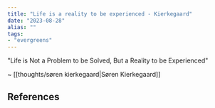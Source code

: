 ```yaml
---
title: "Life is a reality to be experienced - Kierkegaard"
date: "2023-08-28"
alias: ""
tags:
- "evergreens"
---
```


"Life is Not a Problem to be Solved, But a Reality to be Experienced"

~ [[thoughts/søren kierkegaard|Søren Kierkegaard]]

## References